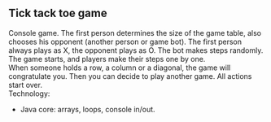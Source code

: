 Tick tack toe game
---
Console game. The first person determines the size of the game table, 
also chooses his opponent (another person or game bot). 
The first person always plays as X, the opponent plays as O. The bot 
makes steps randomly. The game starts, and players make their steps 
one by one. <br/>
When someone holds a row, a column or a diagonal, the game 
will congratulate you. Then you can decide to play another game. 
All actions start over.
<br/>
Technology: <br/>
- Java core: arrays, loops, console in/out.     